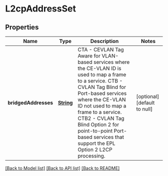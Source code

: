 # L2cpAddressSet
## Properties

Name | Type | Description | Notes
------------ | ------------- | ------------- | -------------
**bridgedAddresses** | [**String**](string.md) | CTA - CEVLAN Tag Aware for VLAN-based services where the CE-VLAN ID is used to map a frame to a service. CTB - CVLAN Tag Blind for Port-based services where the CE-VLAN ID not used to map a frame to a service. CTB2 -  CVLAN Tag Blind Option 2 for point-to-point Port-based services that support the EPL Option 2 L2CP processing. | [optional] [default to null]

[[Back to Model list]](../README.md#documentation-for-models) [[Back to API list]](../README.md#documentation-for-api-endpoints) [[Back to README]](../README.md)

